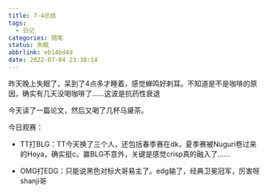 ```yaml
---
title: 7-4总结
tags:
  - 日记
categories: 随笔
status: 失眠
abbrlink: eb14bd4d
date: 2022-07-04 23:38:14
---
```


昨天晚上失眠了，呆到了4点多才睡着，感觉蝉鸣好刺耳。不知道是不是咖啡的原因，确实有几天没喝咖啡了……这波是抗药性衰退

<!-- more -->

今天读了一篇论文，然后又喝了几杯马黛茶。

今日观赛：

- TT打BLG：TT今天换了三个人，还包括春季赛在dk，夏季赛被Nuguri卷过来的Hoya，确实挺c。赢BLG不意外，关键是感觉crisp真的融入了……

- OMG打EDG：只能说黑色对标大哥易主了。edg输了，经典卫冕冠军，厉害呀shanji哥

